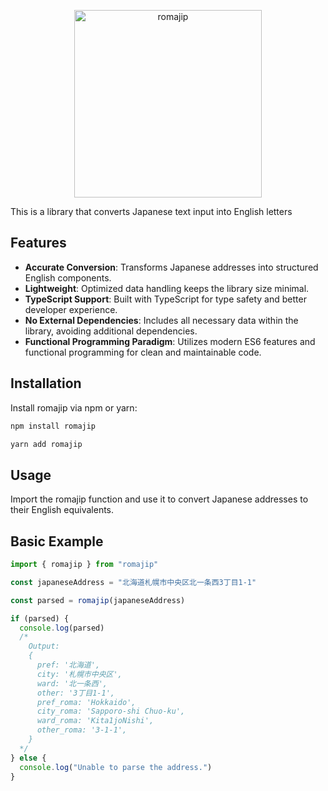 <p align="center">
    <picture>
      <source media="(prefers-color-scheme: dark)" srcset="https://github.com/Sangun-Kang/romajip/blob/main/img/romajip.svg?raw=true">
      <img alt="romajip" src="https://github.com/Sangun-Kang/romajip/blob/main/img/romajip.svg?raw=true" width="300">
    </picture
</p>

This is a library that converts Japanese text input into English letters

## Features

- **Accurate Conversion**: Transforms Japanese addresses into structured English components.
- **Lightweight**: Optimized data handling keeps the library size minimal.
- **TypeScript Support**: Built with TypeScript for type safety and better developer experience.
- **No External Dependencies**: Includes all necessary data within the library, avoiding additional dependencies.
- **Functional Programming Paradigm**: Utilizes modern ES6 features and functional programming for clean and maintainable code.

## Installation

Install romajip via npm or yarn:

```bash
npm install romajip
```

```bash
yarn add romajip
```

## Usage

Import the romajip function and use it to convert Japanese addresses to their English equivalents.

## Basic Example

```typescript
import { romajip } from "romajip"

const japaneseAddress = "北海道札幌市中央区北一条西3丁目1-1"

const parsed = romajip(japaneseAddress)

if (parsed) {
  console.log(parsed)
  /*
    Output:
    {
      pref: '北海道',
      city: '札幌市中央区',
      ward: '北一条西',
      other: '3丁目1-1',
      pref_roma: 'Hokkaido',
      city_roma: 'Sapporo-shi Chuo-ku',
      ward_roma: 'Kita1joNishi',
      other_roma: '3-1-1',
    }
  */
} else {
  console.log("Unable to parse the address.")
}
```
